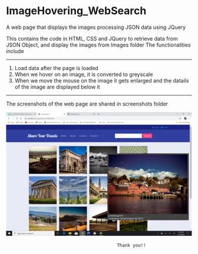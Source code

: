 # ImageHovering_WebSearch
A web page that displays the images processing JSON data using JQuery

This contains the code in HTML, CSS and JQuery to retrieve data from JSON Object, and display the images from Images folder
The functionalities include
_______________________________________________________________________________________________________________________________
1. Load data after the page is loaded
2. When we hover on an image, it is converted to greyscale
3. When we move the mouse on the image it gets enlarged and the datails of the image are displayed below it
_______________________________________________________________________________________________________________________________
The screenshots of the web page are shared in screenshots folder

![](screenshots/1.png)

                                              Thank you!!
